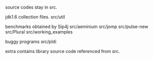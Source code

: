 source codes stay in src. 

jdk1.6 collection files.
src/util

benchmarks obtained by Sip4j
src/aeminium
src/jomp
src/pulse-new
src/Plural
src/working_examples

buggy programs
src/pldi

extra contains library source code referenced from src.

